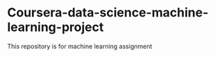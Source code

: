 # Coursera-data-science-machine-learning-project
This repository is for  machine learning assignment
